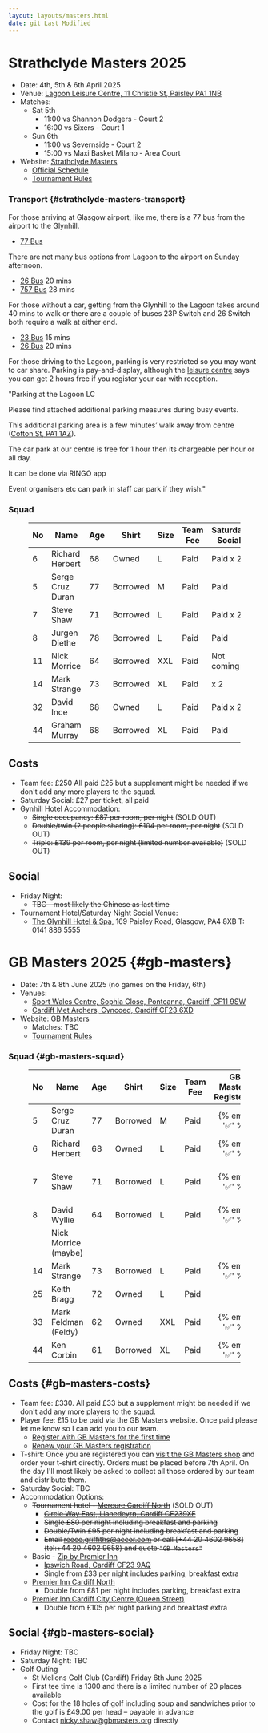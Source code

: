 ```yaml
---
layout: layouts/masters.html
date: git Last Modified
---
```

# Strathclyde Masters 2025

* Date: 4th, 5th & 6th April 2025
* Venue: [Lagoon Leisure Centre, 11 Christie St, Paisley PA1 1NB](https://maps.app.goo.gl/fEurPCja5Ng6CEDH9)
* Matches:
  * Sat 5th
    * 11:00 vs Shannon Dodgers - Court 2
    * 16:00 vs Sixers - Court 1
  * Sun 6th
    * 11:00 vs Severnside - Court 2
    * 15:00 vs Maxi Basket Milano - Area Court
* Website: [Strathclyde Masters](https://www.strathclydemasters.com)
  * [Official Schedule](/masters/Masters%20Fixtures%202025%20V2.pdf)
  * [Tournament Rules](/masters/Tournament%20Rules%202025.pdf)

### Transport {#strathclyde-masters-transport}

For those arriving at Glasgow airport, like me, there is a 77 bus from the airport to the Glynhill.

* [77 Bus](https://www.firstbus.co.uk/greater-glasgow/plan-journey/timetables?search=77)

There are not many bus options from Lagoon to the airport on Sunday afternoon.

* [26 Bus](https://www.mcgillsbuses.co.uk/services/McG/26) 20 mins
* [757 Bus](https://www.mcgillsbuses.co.uk/services/McG/757) 28 mins

For those without a car, getting from the Glynhill to the Lagoon takes around 40 mins to walk or there are a couple of buses 23P Switch and 26 Switch both require a walk at either end.

* [23 Bus](https://www.mcgillsbuses.co.uk/services/McG/23) 15 mins
* [26 Bus](https://www.mcgillsbuses.co.uk/services/McG/26) 20 mins

For those driving to the Lagoon, parking is very restricted so you may want to car share. Parking is pay-and-display, although the [leisure centre](https://www.oneren.org/venues/leisure-venues/lagoon-leisure-centre/) says you can get 2 hours free if you register your car with reception.

"Parking at the Lagoon LC

Please find attached additional parking measures during busy events.

This additional parking area is a few minutes’ walk away from centre ([Cotton St, PA1 1AZ](/masters/Renfrewshire%20House%20Parking.pdf)).

The car park at our centre is free for 1 hour then its chargeable per hour or all day.

It can be done via RINGO app

Event organisers etc can park in staff car park if they wish."

### Squad

<figure>

| No  | Name | Age | Shirt | Size | Team<br>Fee | Saturday<br>Social |
| --- | --- | --- | --- | --- | --- | --- |
| 6   | Richard Herbert | 68  | Owned | L   | Paid | Paid x 2 |
| 5   | Serge Cruz Duran | 77  | Borrowed | M   | Paid | Paid |
| 7   | Steve Shaw | 71  | Borrowed | L   | Paid | Paid x 2 |
| 8   | Jurgen Diethe | 78  | Borrowed | L   | Paid | Paid |
| 11  | Nick Morrice | 64  | Borrowed | XXL | Paid | Not coming |
| 14  | Mark Strange | 73  | Borrowed | XL  | Paid |  x 2  | Paid |
| 32  | David Ince | 68  | Owned | L   | Paid | Paid x 2 |
| 44  | Graham Murray | 68  | Borrowed | XL  | Paid | Paid |

</figure>

## Costs

* Team fee: £250 All paid £25 but a supplement might be needed if we don't add any more players to the squad.
* Saturday Social: £27 per ticket, all paid
* Gynhill Hotel Accommodation:
  * ~~Single occupancy: £87 per room, per night~~ (SOLD OUT)
  * ~~Double/twin (2 people sharing): £104 per room, per night~~ (SOLD OUT)
  * ~~Triple: £139 per room, per night (limited number available)~~ (SOLD OUT)

## Social

* Friday Night:
  * ~~TBC - most likely the Chinese as last time~~
* Tournament Hotel/Saturday Night Social Venue:
  * [The Glynhill Hotel & Spa](https://www.glynhill.com), 169 Paisley Road, Glasgow, PA4 8XB T: 0141 886 5555

# GB Masters 2025 {#gb-masters}

* Date: 7th & 8th June 2025 (no games on the Friday, 6th)
* Venues:
  * [Sport Wales Centre, Sophia Close, Pontcanna, Cardiff, CF11 9SW](https://maps.app.goo.gl/ja3EGsePM4VYdg9e7)
  * [Cardiff Met Archers, Cyncoed, Cardiff CF23 6XD](https://maps.app.goo.gl/dP53Q1e6tPU2iMkz9)
* Website: [GB Masters](https://gbmasters.org)
  * Matches: TBC
  * [Tournament Rules](/masters/GB%20Masters%20Rules%202023.pdf)

### Squad {#gb-masters-squad}

<figure>

| No  | Name | Age | Shirt | Size | Team<br>Fee | GB Masters<br>Registered | T-shirt<br>Ordered
| --- | --- | --- | --- | --- | --- | :---: | - |
| 5   | Serge Cruz Duran | 77  | Borrowed | M   | Paid | {% emoji '✅' %} |
| 6   | Richard Herbert | 68  | Owned | L   | Paid | {% emoji '✅' %} | 1 x XL rnd |
| 7   | Steve Shaw | 71  | Borrowed | L   | Paid | {% emoji '✅' %} | 1 x L rnd<br>1 x S v-nk
| 8   | David Wyllie | 64  | Borrowed | L   | Paid | {% emoji '✅' %} | 1 x L rnd
|     | Nick Morrice (maybe) |     |     |     |     |     |
| 14  | Mark Strange | 73  | Borrowed | L   | Paid | {% emoji '✅' %} | 1 x XL rnd
| 25  | Keith Bragg | 72  | Owned | L   | Paid |     |
| 33  | Mark Feldman (Feldy) | 62  | Owned | XXL | Paid | {% emoji '✅' %} | 1 x XL rnd
| 44  | Ken Corbin | 61  | Borrowed | XL  | Paid | {% emoji '✅' %} | 1 x XL rnd

</figure>

## Costs {#gb-masters-costs}

* Team fee: £330. All paid £33 but a supplement might be needed if we don't add any more players to the squad.
* Player fee: £15 to be paid via the GB Masters website. Once paid please let me know so I can add you to our team.
  * [Register with GB Masters for the first time](https://gbmasters.org/register)
  * [Renew your GB Masters registration](https://gbmasters.org/login)
* T-shirt: Once you are registered you can [visit the GB Masters shop](https://gbmasters.org/shop) and order your t-shirt directly. Orders must be placed before 7th April. On the day I'll most likely be asked to collect all those ordered by our team and distribute them.
* Saturday Social: TBC
* Accommodation Options:
  * ~~Tournament hotel - [Mercure Cardiff North](https://all.accor.com/hotel/B539/index.en.shtml)~~ (SOLD OUT)
    * ~~[Circle Way East, Llanedeyrn, Cardiff CF239XF](https://maps.app.goo.gl/bxEHkzqvVAj162C67)~~
    * ~~Single £80 per night including breakfast and parking~~
    * ~~Double/Twin £95 per night including breakfast and parking~~
    * ~~Email [reece.griffiths@accor.com](mailto:reece.griffiths@accor.com) or call \[+44 20 4602 9658\](tel:+44 20 4602 9658) and quote `"GB Masters"`~~
  * Basic - [Zip by Premier Inn](https://www.premierinn.com/gb/en/hotels/wales/glamorgan/cardiff/zip-cardiff.html)
    * [Ipswich Road, Cardiff CF23 9AQ](https://maps.app.goo.gl/uaECMjsB8k6Btuq59)
    * Single from £33 per night includes parking, breakfast extra
  * [Premier Inn Cardiff North](https://www.premierinn.com/gb/en/hotels/wales/glamorgan/cardiff/cardiff-north.html)
    * Double from £81 per night includes parking, breakfast extra
  * [Premier Inn Cardiff City Centre (Queen Street)](https://www.premierinn.com/gb/en/hotels/wales/glamorgan/cardiff/cardiff-city-centre-queen-street.html)
    * Double from £105 per night parking and breakfast extra

## Social {#gb-masters-social}

* Friday Night: TBC
* Saturday Night: TBC
* Golf Outing
  * St Mellons Golf Club (Cardiff) Friday 6th June 2025
  * First tee time is 1300 and there is a limited number of 20 places available
  * Cost for the 18 holes of golf including soup and sandwiches prior to the golf is £49.00 per head – payable in advance
  * Contact <nicky.shaw@gbmasters.org> directly
